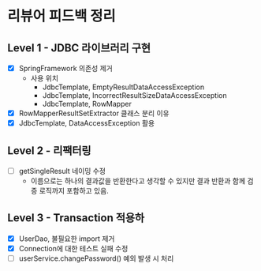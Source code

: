 # 리뷰어 피드백 정리

## Level 1 - JDBC 라이브러리 구현

- [x] SpringFramework 의존성 제거
    - 사용 위치
        - JdbcTemplate, EmptyResultDataAccessException
        - JdbcTemplate, IncorrectResultSizeDataAccessException
        - JdbcTemplate, RowMapper
- [x] RowMapperResultSetExtractor 클래스 분리 이유
- [x] JdbcTemplate, DataAccessException 활용

## Level 2 - 리팩터링

- [ ] getSingleResult 네이밍 수정
    - 이름으로는 하나의 결과값을 반환한다고 생각할 수 있지만 결과 반환과 함께 검증 로직까지 포함하고 있음.

## Level 3 - Transaction 적용하

- [x] UserDao, 불필요한 import 제거
- [x] Connection에 대한 테스트 실패 수정
- [ ] userService.changePassword() 예외 발생 시 처리 
